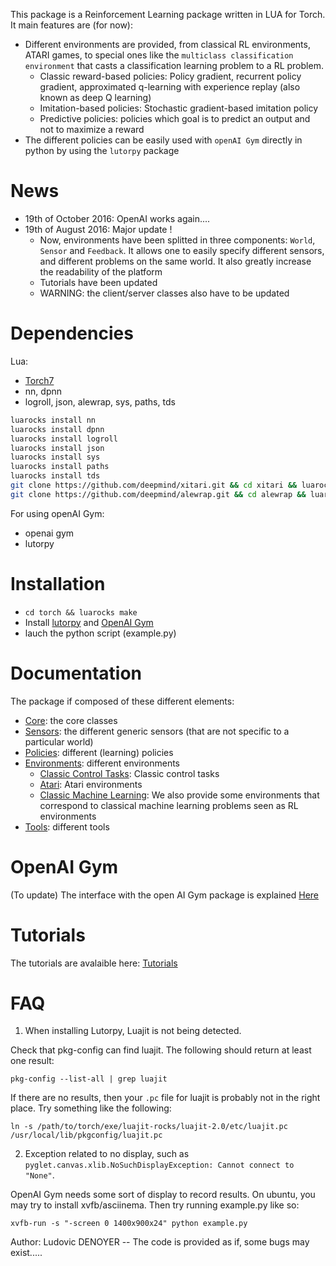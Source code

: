 
This package is a Reinforcement Learning package written in LUA for Torch. It main features are (for now):
* Different environments are provided, from classical RL environments, ATARI games, to special ones like the `multiclass classification environment` that casts a classification learning problem to a RL problem.  
  * Classic reward-based policies: Policy gradient, recurrent policy gradient, approximated q-learning with experience replay (also known as deep Q learning)
  * Imitation-based policies: Stochastic gradient-based imitation policy
  * Predictive policies: policies which goal is to predict an output and not to maximize a reward
* The different policies can be easily used with `openAI Gym` directly in python by using the `lutorpy` package

# News
* 19th of October 2016: OpenAI works again....
* 19th of August 2016: Major update ! 
  * Now, environments have been splitted in three components: `World`, `Sensor` and `Feedback`. It allows one to easily specify different sensors, and different problems on the same world. It also greatly increase the readability of the platform
  * Tutorials have been updated
  * WARNING: the client/server classes also have to be updated

# Dependencies

Lua: 
* [Torch7](http://torch.ch/docs/getting-started.html#_)
* nn, dpnn
* logroll, json, alewrap, sys, paths, tds
```bash
luarocks install nn
luarocks install dpnn
luarocks install logroll
luarocks install json
luarocks install sys
luarocks install paths
luarocks install tds
git clone https://github.com/deepmind/xitari.git && cd xitari && luarocks make && cd .. && rm -rf xitari
git clone https://github.com/deepmind/alewrap.git && cd alewrap && luarocks make && cd .. && rm -rf alewrap
```

For using openAI Gym:
* openai gym
* lutorpy

# Installation

* `cd torch && luarocks make`
* Install [lutorpy](https://github.com/imodpasteur/lutorpy) and [OpenAI Gym](https://gym.openai.com/)
* lauch the python script (example.py)

# Documentation

The package if composed of these different elements:
* [Core](doc/core.md): the core classes
* [Sensors](doc/sensors.md): the different generic sensors (that are not specific to a particular world)
* [Policies](doc/policies.md): different (learning) policies
* [Environments](doc/environments.md): different environments
  * [Classic Control Tasks](doc/env_classiccontrol.md): Classic control tasks
  * [Atari](doc/env_atari.md): Atari environments
  * [Classic Machine Learning](doc/env_classicmachinelearning.md): We also provide some environments that correspond to classical machine learning problems seen as RL environments 
* [Tools](doc/tools.md): different tools

# OpenAI Gym

(To update) The interface with the open AI Gym package is explained [Here](doc/openai.md)

# Tutorials

The tutorials are avalaible here: [Tutorials](doc/tutorials.md)

# FAQ

1. When installing Lutorpy, Luajit is not being detected.

Check that pkg-config can find luajit. The following should return at least one result:

```
pkg-config --list-all | grep luajit
```

If there are no results, then your `.pc` file for luajit is probably not in the right place. Try something like the following:

```
ln -s /path/to/torch/exe/luajit-rocks/luajit-2.0/etc/luajit.pc /usr/local/lib/pkgconfig/luajit.pc
```

2. Exception related to no display, such as `pyglet.canvas.xlib.NoSuchDisplayException: Cannot connect to "None"`.

OpenAI Gym needs some sort of display to record results. On ubuntu, you may try to install xvfb/asciinema. Then try running example.py like so:

```
xvfb-run -s "-screen 0 1400x900x24" python example.py
```

Author: Ludovic DENOYER -- The code is provided as if, some bugs may exist.....
